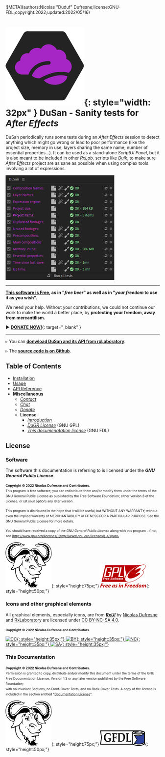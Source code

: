 ![META](authors:Nicolas "Duduf" Dufresne;license:GNU-FDL;copyright:2022;updated:2022/05/16)

# ![](img/icons/dusan-ico.png){: style="width: 32px" } DuSan - Sanity tests for *After Effects*

DuSan periodically runs some tests during an *After Effects* session to detect anything which might go wrong or lead to poor performance (like the project size, memory in use, layers sharing the same name, number of essential properties...). It can be used as a stand-alone *ScriptUI Panel*, but it is also meant to be included in other [*RxLab.*](https://rxlaboratory.org) scripts like [*Duik*](https://rxlaboratory.org/tools/duik), to make sure *After Effects* project are as sane as possible when using complex tools involving a lot of expressions.

![](img/screenshot.png)

____

**[This software is Free](license.md), as in "_free beer_" as well as in "_your freedom_ to use it as you wish".**

We need your help. Without your contributions, we could not continue our work to make the world a better place, by **protecting your freedom, away from mercantilism**.

► [**DONATE NOW!**](http://donate.rxlab.info){: target="_blank" }

____

▹ You can [**donwload DuSan and its API from rxLaboratory**](http://rxlaboratory.org/tools/dusan).

▹ The [**source code is on Github**](https://github.com/RxLaboratory/DuSan).

## Table of Contents

- [Installation](install.md)
- [Usage](use.md)
- [API Reference](reference/index.html)
- **Miscellaneous**
    - [*Contact*](http://contact.rxlab.info)
    - [*Chat*](http://chat.rxlab.info)
    - [*Donate*](http://donate.rxlab.info)
    - **License**
        - [*Introduction*](license.md)
        - [*DuGR License*](gnu-gpl.md) (GNU GPL)
        - [*This documenatation license*](gnu-fdl.md) (GNU FDL)

## License

### Software

The software this documentation is referring to is licensed under the ***GNU General Public License***.

<span style="font-size:0.75em;">**Copyright © 2022 Nicolas Dufresne and Contributors.**  
This program is free software; you can redistribute them and/or modify them under the terms of the GNU General Public License as published by the Free Software Foundation; either version 3 of the License, or (at your option) any later version.</span>

<span style="font-size:0.75em;">This program is distributed in the hope that it will be useful, but WITHOUT ANY WARRANTY; without even the implied warranty of MERCHANTABILITY or FITNESS FOR A PARTICULAR PURPOSE. See the GNU General Public License for more details.</span>

<span style="font-size:0.75em;">You should have received a copy of the *GNU General Public License* along with this program . If not, see [http://www.gnu.org/licenses/](http://www.gnu.org/licenses/).</span>

![GNU](img/licenses/gnu.png){: style="height:75px;"} ![GPL3](img/licenses/gplv3.png){: style="height:50px;"}

### Icons and other graphical elements

All graphical elements, especially icons, are from [***RxUI***](http://rxui.rxlab.io) by [Nicolas Dufresne](http://duduf.com) and [RxLaboratory](https://rxlaboratory.org) are licensed under [CC BY-NC-SA 4.0](https://creativecommons.org/licenses/by-nc-sa/4.0/).

<span style="font-size:0.75em;">**Copyright © 2022 Nicolas Dufresne and Contributors.**

[![CC](https://mirrors.creativecommons.org/presskit/icons/cc.svg){: style="height:35px;"} ![BY](https://mirrors.creativecommons.org/presskit/icons/by.svg){: style="height:35px;"} ![NC](https://mirrors.creativecommons.org/presskit/icons/nc.svg){: style="height:35px;"} ![SA](https://mirrors.creativecommons.org/presskit/icons/sa.svg){: style="height:35px;"}](https://creativecommons.org/licenses/by-nc-sa/4.0/)

### This Documentation

<span style="font-size:0.75em;">**Copyright © 2022 Nicolas Dufresne and Contributors.**  
Permission is granted to copy, distribute and/or modify this document under the terms of the GNU Free Documentation License, Version 1.3 or any later version published by the Free Software Foundation;  
with no Invariant Sections, no Front-Cover Texts, and no Back-Cover Texts.
A copy of the license is included in the section entitled "[Documentation License](gnu-fdl.md)".</span>

![GNU](img/licenses/gnu.png){: style="height:75px;"} ![GFDL](img/licenses/gfdl-logo.png){: style="height:50px;"}

